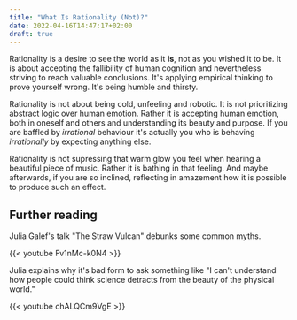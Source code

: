 ```yaml
---
title: "What Is Rationality (Not)?"
date: 2022-04-16T14:47:17+02:00
draft: true
---
```


Rationality is a desire to see the world as it **is**, not as you wished it to be. It is about accepting the fallibility of human cognition and nevertheless striving to reach valuable conclusions. It's applying empirical thinking to prove yourself wrong. It's being humble and thirsty.

<!--more-->

Rationality is not about being cold, unfeeling and robotic. It is not prioritizing abstract logic over human emotion. Rather it is accepting human emotion, both in oneself and others and understanding its beauty and purpose. If you are baffled by _irrational_ behaviour it's actually you who is behaving _irrationally_ by expecting anything else.

Rationality is not supressing that warm glow you feel when hearing a beautiful piece of music. Rather it is bathing in that feeling. And maybe afterwards, if you are so inclined, reflecting in amazement how it is possible to produce such an effect.

## Further reading

Julia Galef's talk "The Straw Vulcan" debunks some common myths.

{{< youtube Fv1nMc-k0N4 >}}

Julia explains why it's bad form to ask something like "I can't understand how people could think science detracts from the beauty of the physical world."

{{< youtube chALQCm9VgE >}}
